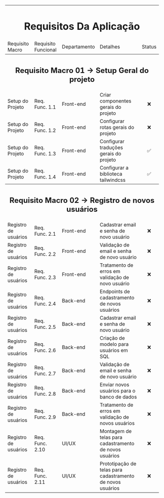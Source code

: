 <table>
  <tr><th colspan=5><h1>Requisitos Da Aplicação</h1></th></tr>
  <tr>
    <td>Requisito Macro</td>
    <td>Requisito Funcional</td>
    <td>Departamento</td>
    <td>Detalhes</td>
    <td>Status</td>
  </tr>
  
  <tr>
    <th colspan=5><h2>Requisito Macro 01 -> Setup Geral do projeto</h2></th>
  </tr>
  
  <tr>
    <td>Setup do Projeto</td>
    <td>Req. Func. 1.1</td>
    <td>Front-end</td>
    <td>Criar componentes gerais do projeto</td>
    <td align=center>❌</td>
  </tr>
  <tr>
    <td>Setup do Projeto</td>
    <td>Req. Func. 1.2</td>
    <td>Front-end</td>
    <td>Configurar rotas gerais do projeto</td>
    <td align=center>❌</td>
  </tr>
  <tr>
    <td>Setup do Projeto</td>
    <td>Req. Func. 1.3</td>
    <td>Front-end</td>
    <td>Configurar traduções gerais do projeto</td>
    <td align=center>✅</td>
  </tr>
  <tr>
    <td>Setup do Projeto</td>
    <td>Req. Func. 1.4</td>
    <td>Front-end</td>
    <td>Configurar a biblioteca tailwindcss</td>
    <td align=center>✅</td>
  </tr>
  
  <tr></tr>
  <tr>
    <th colspan=5><h2>Requisito Macro 02 -> Registro de novos usuários</h2></th>
  </tr>
  
  <tr>
    <td>Registro de usuários</td>
    <td>Req. Func. 2.1</td>
    <td>Front-end</td>
    <td>Cadastrar email e senha de novo usuário</td>
    <td align=center>❌</td>
  </tr>
  <tr>
    <td>Registro de usuários</td>
    <td>Req. Func. 2.2</td>
    <td>Front-end</td>
    <td>Validação de email e senha de novo usuário</td>
    <td align=center>❌</td>
  </tr>
  <tr>
    <td>Registro de usuários</td>
    <td>Req. Func. 2.3</td>
    <td>Front-end</td>
    <td>Tratamento de erros em validação de novo usuário</td>
    <td align=center>❌</td>
  </tr>
  <tr>
    <td>Registro de usuários</td>
    <td>Req. Func. 2.4</td>
    <td>Back-end</td>
    <td>Endpoints de cadastramento de novos usuários</td>
    <td align=center>❌</td>
  </tr>
  <tr>
    <td>Registro de usuários</td>
    <td>Req. Func. 2.5</td>
    <td>Back-end</td>
    <td>Cadastrar email e senha de novo usuário</td>
    <td align=center>❌</td>
  </tr>
  <tr>
    <td>Registro de usuários</td>
    <td>Req. Func. 2.6</td>
    <td>Back-end</td>
    <td>Criação de modelo para usuários em SQL</td>
    <td align=center>❌</td>
  </tr>
  <tr>
    <td>Registro de usuários</td>
    <td>Req. Func. 2.7</td>
    <td>Back-end</td>
    <td>Validação de email e senha de novo usuário</td>
    <td align=center>❌</td>
  </tr>
  <tr>
    <td>Registro de usuários</td>
    <td>Req. Func. 2.8</td>
    <td>Back-end</td>
    <td>Enviar novos usuários para o banco de dados</td>
    <td align=center>❌</td>
  </tr>
  <tr>
    <td>Registro de usuários</td>
    <td>Req. Func. 2.9</td>
    <td>Back-end</td>
    <td>Tratamento de erros em validação de novos usuários</td>
    <td align=center>❌</td>
  </tr>
  <tr>
    <td>Registro de usuários</td>
    <td>Req. Func. 2.10</td>
    <td>UI/UX</td>
    <td>Montagem de telas para cadastramento de novos usuários</td>
    <td align=center>❌</td>
  </tr>
  <tr>
    <td>Registro de usuários</td>
    <td>Req. Func. 2.11</td>
    <td>UI/UX</td>
    <td>Prototipação de telas para cadastramento de novos usuários</td>
    <td align=center>❌</td>
  </tr>
  
  
</table>
